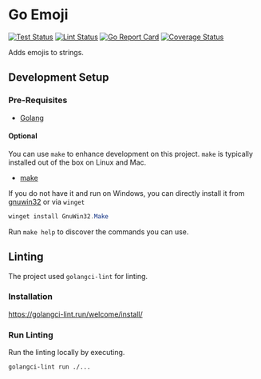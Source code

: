 # Go Emoji

[![Test Status](https://github.com/jo-hoe/goemoji/workflows/test/badge.svg)](https://github.com/jo-hoe/goemoji/actions?workflow=test)
[![Lint Status](https://github.com/jo-hoe/goemoji/workflows/lint/badge.svg)](https://github.com/jo-hoe/goemoji/actions?workflow=lint)
[![Go Report Card](https://goreportcard.com/badge/github.com/jo-hoe/goemoji)](https://goreportcard.com/report/github.com/jo-hoe/goemoji)
[![Coverage Status](https://coveralls.io/repos/github/jo-hoe/goemoji/badge.svg?branch=main)](https://coveralls.io/github/jo-hoe/goemoji?branch=main)

Adds emojis to strings.

## Development Setup

### Pre-Requisites

- [Golang](https://go.dev/doc/install)

#### Optional

You can use `make` to enhance development on this project. `make` is typically installed out of the box on Linux and Mac.

- [make](https://www.gnu.org/software/make/)

If you do not have it and run on Windows, you can directly install it from [gnuwin32](https://gnuwin32.sourceforge.net/packages/make.htm) or via `winget`

```PowerShell
winget install GnuWin32.Make
```

Run `make help` to discover the commands you can use.

## Linting

The project used `golangci-lint` for linting.

### Installation

<https://golangci-lint.run/welcome/install/>

### Run Linting

Run the linting locally by executing.

```cli
golangci-lint run ./...
```
